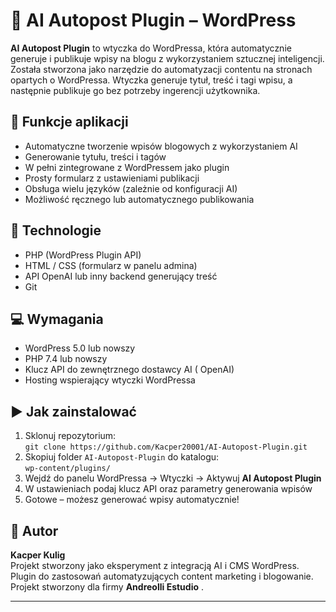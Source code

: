 # 🤖 AI Autopost Plugin – WordPress

**AI Autopost Plugin** to wtyczka do WordPressa, która automatycznie generuje i publikuje wpisy na blogu z wykorzystaniem sztucznej inteligencji. Została stworzona jako narzędzie do automatyzacji contentu na stronach opartych o WordPressa. Wtyczka generuje tytuł, treść i tagi wpisu, a następnie publikuje go bez potrzeby ingerencji użytkownika.

## 🔧 Funkcje aplikacji

- Automatyczne tworzenie wpisów blogowych z wykorzystaniem AI
- Generowanie tytułu, treści i tagów
- W pełni zintegrowane z WordPressem jako plugin
- Prosty formularz z ustawieniami publikacji
- Obsługa wielu języków (zależnie od konfiguracji AI)
- Możliwość ręcznego lub automatycznego publikowania

## 🧱 Technologie

- PHP (WordPress Plugin API)
- HTML / CSS (formularz w panelu admina)
- API OpenAI lub inny backend generujący treść
- Git

## 💻 Wymagania

- WordPress 5.0 lub nowszy
- PHP 7.4 lub nowszy
- Klucz API do zewnętrznego dostawcy AI ( OpenAI)
- Hosting wspierający wtyczki WordPressa

## ▶️ Jak zainstalować

1. Sklonuj repozytorium:  
   `git clone https://github.com/Kacper20001/AI-Autopost-Plugin.git`
2. Skopiuj folder `AI-Autopost-Plugin` do katalogu:  
   `wp-content/plugins/`
3. Wejdź do panelu WordPressa → Wtyczki → Aktywuj **AI Autopost Plugin**
4. W ustawieniach podaj klucz API oraz parametry generowania wpisów
5. Gotowe – możesz generować wpisy automatycznie!

## 🧠 Autor

**Kacper Kulig**  
Projekt stworzony jako eksperyment z integracją AI i CMS WordPress.  
Plugin do zastosowań automatyzujących content marketing i blogowanie.
Projekt stworzony dla firmy **Andreolli Estudio** .

---

